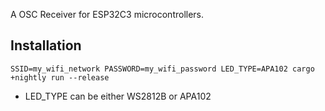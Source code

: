 A OSC Receiver for ESP32C3 microcontrollers.

## Installation

`SSID=my_wifi_network PASSWORD=my_wifi_password LED_TYPE=APA102 cargo +nightly run --release`

- LED_TYPE can be either WS2812B or APA102
